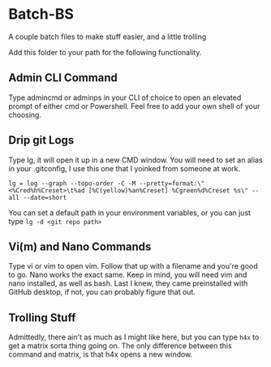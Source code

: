 
# Batch-BS
 A couple batch files to make stuff easier, and a little trolling


Add this folder to your path for the following functionality.

 
## Admin CLI Command
Type admincmd or adminps in your CLI of choice to open an elevated prompt of either cmd or Powershell. Feel free to add your own shell of your choosing.

## Drip git Logs

Type lg, it will open it up in a new CMD window.
You will need to set an alias in your .gitconfig, I use this one that I yoinked from someone at work.

    lg = log --graph --topo-order -C -M --pretty=format:\"<%Cred%h%Creset>\t%ad [%C(yellow)%an%Creset] %Cgreen%d%Creset %s\" --all --date=short

 You can set a default path in your environment variables, or you can just type `lg -d <git repo path>`


## Vi(m) and Nano Commands

Type vi or vim to open vim. Follow that up with a filename and you're good to go. Nano works the exact same. Keep in mind, you will need vim and nano installed, as well as bash. Last I knew, they came preinstalled with GitHub desktop, if not, you can probably figure that out.

## Trolling Stuff
Admittedly, there ain't as much as I might like here, but you can type `h4x` to get a matrix sorta thing going on. The only difference between this command and matrix, is that h4x opens a new window.
